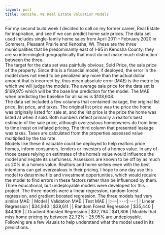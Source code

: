 ```yaml
---
layout: post
title: Kenosha, WI Real Estate Valuation Models
---
```


For my second build week I decided to call on my former career, Real Estate for inspiration, and see if we can predict home sale prices.  The data set used includes single-family home sales from April 2011 – February 2020 in Sommers, Pleasant Prairie and Kenosha, WI.  These are the three municipalities that lie predominantly east of I-95 in Kenosha County; they are so intermingled geographically that most do not make much distinction between the three.  
The target for the data set was painfully obvious, Sold Price, the sale price of the property.  Since this is a financial model, if deployed, the error in the model does not need to be penalized any more than the actual dollar amount that is incorrect by, thus mean absolute error (MAE) is the metric by which we will judge the models.  The average sale price for the data set is $169,975 which will be the base line prediction for the model.  The MAE when predicting the baseline for all sales is $108,608.  
The data set included a few columns that contained leakage, the original list price, list price, and taxes.  The original list price was the price the home was originally listed for sale at, and the list price is the price the home was listed at when it sold.  Both numbers reflect primarily a realtor’s best estimate of the sale price, although overzealous homeowners do from time to time insist on inflated pricing.  The third column that presented leakage was taxes.  Taxes are calculated from the properties assessed value multiplied by the tax rate.  
Models like these if valuable could be deployed to help realtors price homes, inform consumers, lenders or investors of a homes value.  In any of those cases relying on estimates of the home’s value would influence the model and negate its usefulness.  Assessors are known to be off by as much as 20% in a homes value.  Realtors and home sellers even with the best intentions can get overzealous in their pricing. I hope to one day use this model to determine flip and investment opportunities, which would require the model to find errors in these factors rather than be influenced by them.  
Three educational, but undeployable models were developed for this project.  The three models were a linear regression, random forest regression, and gradient boosted regression.  The three models had very similar MAE:
| Model | Validation MAE | Test MAE |
|:---|:---:|:---:|
| Linear Regression | $34,940 | $38,611 |
| Random Forest Regression | $35,440 | $44,109 |
| Gradient Boosted Regression |	$32,794 | $41,806 |
Models that miss home pricing by between 22.72% - 25.95% are undeployable.  
Following are a few visuals to help understand what the model used in its predictions.



